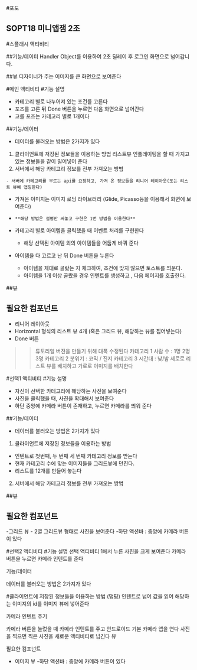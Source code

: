 #포도
## SOPT18 미니앱잼 2조

#스플래시 액티비티

##기능/데이터
Handler Object를 이용하여 2초 딜레이 후 로그인 화면으로
		넘어갑니다.

##뷰
디자이너가 주는 이미지를 큰 화면으로 보여준다

#메인 액티비티
#기능 설명
 - 카테고리 별로 나누어져 있는 조건를 고른다
 - 포즈를 고른 뒤 Done 버튼을 누르면 다음 화면으로 넘어간다
 - 고를 포즈는 카테고리 별로 1개이다

##기능/데이터
   - 데이터를 불러오는 방법은 2가지가 있다
 
   1. 클라이언트에 저장된 정보들을 이용하는 방법
     리스트뷰 인플레이팅을 할 때 가지고 있는 정보들을 같이 밀어넣어 준다
  2. 서버에서 해당 카테고리 정보를 전부 가져오는 방법

    - 서버에 카테고리를 부르는 api를 요청하고, 가져 온 정보들을 리니어 레이아웃(또는 리스트 뷰예 맵핑한다)
   - 가져온 이미지는 이미지 로딩 라이브러리 (Glide, Picasso등을 이용해서 화면에 보여준다)
   -     **해당 방법은 설명만 써놓고 구현은 1번 방법을 이용한다**

 - 카테고리 별로 아이템을 클릭했을 때 이벤트 처리를 구현한다
      - 해당 선택된 아이템 외의 아이템들을 어둡게 바꿔 준다

 - 아이템을 다 고르고 난 뒤 Done 버튼을 누른다
     - 아이템을 제대로 골랐는 지 체크하여, 조건에 맞지 않으면 토스트를 띄운다.
     - 아이템을 1개 이상 골랐을 경우 인텐트를 생성하고 , 다음 페이지를 호출한다.

 

##뷰
  ## 필요한 컴포넌트
   - 리니어 레이아웃
   - Horizontal 형식의 리스트 뷰 4개 (혹은 그리드 뷰, 해당하는 뷰를 집어넣는다)
   - Done 버튼  

>> 튜토리얼 버전을 만들기 위해 대폭 수정된다
카테고리 1 사람 수 : 1명 2명 3명
카테고리 2 분위기 : 코믹 / 진지
카테고리 3 시간대 : 낮/밤
세로로 리스트 뷰를 배치하고
가로로 이미지를 배치한다

#선택1 액티비티
#기능 설명
 - 자신이 선택한 카테고리에 해당하는 사진을 보여준다
 - 사진을 클릭했을 때, 사진을 확대해서 보여준다
 - 하단 중앙에 카메라 버튼이 존재하고, 누르면 카메라를 띄워 준다
 


##기능/데이터
   - 데이터를 불러오는 방법은 2가지가 있다
 
   1. 클라이언트에 저장된 정보들을 이용하는 방법
   - 인텐트로 첫번째, 두 번째 세 번째 카테고리 정보를 받는다
   - 현재 카테고리 수에 맞는 이미지들을 그리드뷰에 던진다.
   - 리스트를 12개를 만들어 놓는다


   
  2. 서버에서 해당 카테고리 정보를 전부 가져오는 방법

##뷰
  ## 필요한 컴포넌트
   -그리드 뷰 - 2열 그리드뷰 형태로 사진을 보여준다
   -하단 액션바 : 중앙에 카메라 버튼이 있다
   
   
   


#선택2 액티비티
#기능 설명
선택 액티비티 1에서 누른 사진을 크게 보여준다
카메라 버튼을 누르면 카메라 인텐트를 준다

기능/데이터

데이터를 불러오는 방법은 2가지가 있다

#클라이언트에 저장된 정보들을 이용하는 방법 (댐핑)
인텐트로 넘어 값을 읽어 해당하는 이미지의 id를 이미지 뷰에 넣어준다


카메라 인텐트 주기

카메라 버튼을 눌렀을 때 카메라 인텐트를 주고 안드로이드 기본 카메라 앱을 연다
사진을 찍으면 찍은 사진을 새로운 액티비티로 넘긴다
뷰

필요한 컴포넌트

- 이미지 뷰
-하단 액션바 : 중앙에 카메라 버튼이 있다







